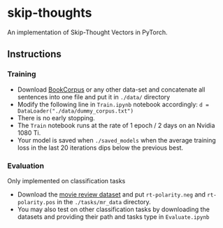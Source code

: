 # skip-thoughts
An implementation of Skip-Thought Vectors in PyTorch.

Instructions
------------

### Training
* Download [BookCorpus](http://yknzhu.wixsite.com/mbweb) or any other data-set and concatenate all sentences into one file and put it in `./data/` directory
* Modify the following line in `Train.ipynb` notebook accordingly:
`d = DataLoader("./data/dummy_corpus.txt")`
* There is no early stopping. 
* The `Train` notebook runs at the rate of 1 epoch / 2 days on an Nvidia 1080 Ti. 
* Your model is saved when `./saved_models` when the average training loss in the last 20 iterations dips below the previous best.

### Evaluation
Only implemented on classification tasks
* Download the [movie review dataset](http://www.cs.cornell.edu/people/pabo/movie-review-data/rt-polaritydata.tar.gz) and put `rt-polarity.neg` and  `rt-polarity.pos` in the `./tasks/mr_data` directory.
* You may also test on other classification tasks by downloading the datasets and providing their path and tasks type in `Evaluate.ipynb`

